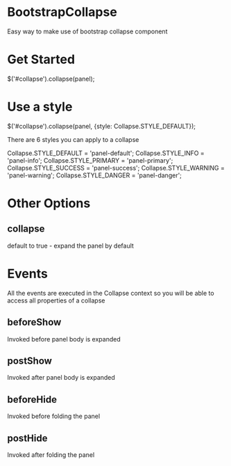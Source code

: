 # BootstrapCollapse
Easy way to make use of bootstrap collapse component

# Get Started
$('#collapse').collapse(panel);

# Use a style
$('#collapse').collapse(panel, {style: Collapse.STYLE_DEFAULT});

There are 6 styles you can apply to a collapse

Collapse.STYLE_DEFAULT = 'panel-default';
Collapse.STYLE_INFO = 'panel-info';
Collapse.STYLE_PRIMARY = 'panel-primary';
Collapse.STYLE_SUCCESS = 'panel-success';
Collapse.STYLE_WARNING = 'panel-warning';
Collapse.STYLE_DANGER = 'panel-danger';

# Other Options
## collapse
default to true - expand the panel by default

# Events
All the events are executed in the Collapse context so you will be able to access all properties of a collapse

## beforeShow
Invoked before panel body is expanded

## postShow
Invoked after panel body is expanded

## beforeHide
Invoked before folding the panel

## postHide
Invoked after folding the panel
